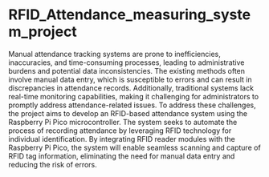 # RFID_Attendance_measuring_system_project
Manual attendance tracking systems are prone to inefficiencies, inaccuracies, and time-consuming processes, leading to administrative burdens and potential data inconsistencies. The existing methods often involve manual data entry, which is susceptible to errors and can result in discrepancies in attendance records. Additionally, traditional systems lack real-time monitoring capabilities, making it challenging for administrators to promptly address attendance-related issues. 
To address these challenges, the project aims to develop an RFID-based attendance system using the Raspberry Pi Pico microcontroller. The system seeks to automate the process of recording attendance by leveraging RFID technology for individual identification. By integrating RFID reader modules with the Raspberry Pi Pico, the system will enable seamless scanning and capture of RFID tag information, eliminating the need for manual data entry and reducing the risk of errors.
